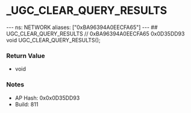 # _UGC_CLEAR_QUERY_RESULTS

--- ns: NETWORK aliases: ["0xBA96394A0EECFA65"] --- ## UGC_CLEAR_QUERY_RESULTS  // 0xBA96394A0EECFA65 0x0D35DD93 void UGC_CLEAR_QUERY_RESULTS();

### Return Value
* void

### Notes
* AP Hash: 0x0x0D35DD93
* Build: 811

